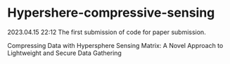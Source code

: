# Hypershere-compressive-sensing
2023.04.15 22:12 The first submission of code for paper submission.

Compressing Data with Hypersphere Sensing Matrix: A Novel Approach to Lightweight and Secure Data Gathering
